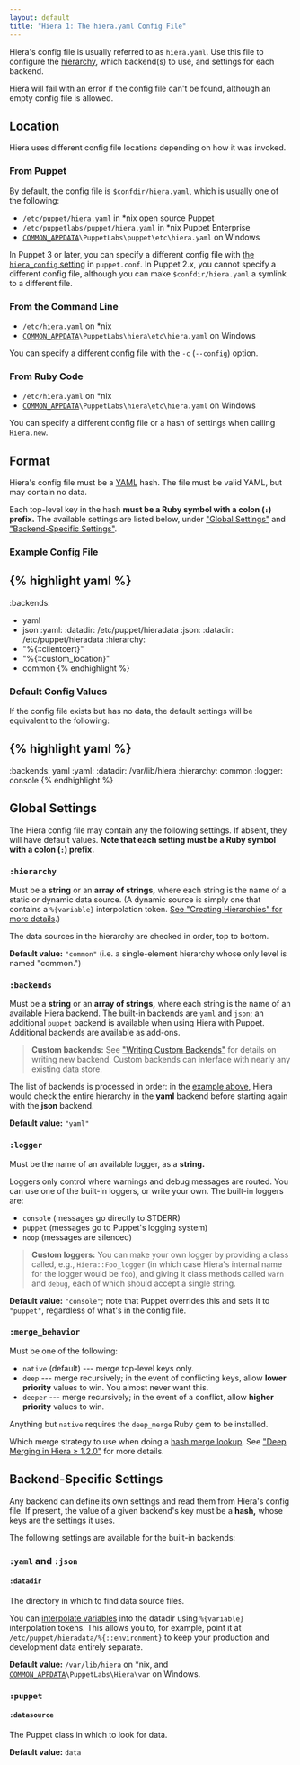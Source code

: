 ```yaml
---
layout: default
title: "Hiera 1: The hiera.yaml Config File"
---
```


[common_appdata]: /windows/installing.html#the-commonappdata-folder
[yaml]: http://www.yaml.org/YAML_for_ruby.html
[hierarchy]: ./hierarchy.html
[interpolate]: ./variables.html
[custom_backends]: ./custom_backends.html


Hiera's config file is usually referred to as `hiera.yaml`. Use this file to configure the [hierarchy][], which backend(s) to use, and settings for each backend.

Hiera will fail with an error if the config file can't be found, although an empty config file is allowed.

Location
-----

Hiera uses different config file locations depending on how it was invoked.

### From Puppet

By default, the config file is `$confdir/hiera.yaml`, which is usually one of the following:

* `/etc/puppet/hiera.yaml` in \*nix open source Puppet
* `/etc/puppetlabs/puppet/hiera.yaml` in \*nix Puppet Enterprise
* [`COMMON_APPDATA`][common_appdata]`\PuppetLabs\puppet\etc\hiera.yaml` on Windows

In Puppet 3 or later, you can specify a different config file with [the `hiera_config` setting](/references/latest/configuration.html#hieraconfig) in `puppet.conf`. In Puppet 2.x, you cannot specify a different config file, although you can make `$confdir/hiera.yaml` a symlink to a different file.

### From the Command Line

* `/etc/hiera.yaml` on \*nix
* [`COMMON_APPDATA`][common_appdata]`\PuppetLabs\hiera\etc\hiera.yaml` on Windows

You can specify a different config file with the `-c` (`--config`) option.

### From Ruby Code

* `/etc/hiera.yaml` on \*nix
* [`COMMON_APPDATA`][common_appdata]`\PuppetLabs\hiera\etc\hiera.yaml` on Windows

You can specify a different config file or a hash of settings when calling `Hiera.new`.

Format
-----

Hiera's config file must be a [YAML][] hash. The file must be valid YAML, but may contain no data.

Each top-level key in the hash **must be a Ruby symbol with a colon (`:`) prefix.** The available settings are listed below, under ["Global Settings"](#global-settings) and ["Backend-Specific Settings"](#backend-specific-settings).

### Example Config File

[example]: #example-config-file

{% highlight yaml %}
---
:backends:
  - yaml
  - json
:yaml:
  :datadir: /etc/puppet/hieradata
:json:
  :datadir: /etc/puppet/hieradata
:hierarchy:
  - "%{::clientcert}"
  - "%{::custom_location}"
  - common
{% endhighlight %}

### Default Config Values

If the config file exists but has no data, the default settings will be equivalent to the following:

{% highlight yaml %}
---
:backends: yaml
:yaml:
  :datadir: /var/lib/hiera
:hierarchy: common
:logger: console
{% endhighlight %}

Global Settings
-----

The Hiera config file may contain any the following settings. If absent, they will have default values. **Note that each setting must be a Ruby symbol with a colon (`:`) prefix.**

### `:hierarchy`

Must be a **string** or an **array of strings,** where each string is the name of a static or dynamic data source. (A dynamic source is simply one that contains a `%{variable}` interpolation token. [See "Creating Hierarchies" for more details][hierarchy].)

The data sources in the hierarchy are checked in order, top to bottom.

**Default value:** `"common"` (i.e. a single-element hierarchy whose only level is named "common.")

### `:backends`

Must be a **string** or an **array of strings,** where each string is the name of an available Hiera backend. The built-in backends are `yaml` and `json`; an additional `puppet` backend is available when using Hiera with Puppet. Additional backends are available as add-ons.

> **Custom backends:** See ["Writing Custom Backends"][custom_backends] for details on writing new backend. Custom backends can interface with nearly any existing data store.

The list of backends is processed in order: in the [example above][example], Hiera would check the entire hierarchy in the **yaml** backend before starting again with the **json** backend.

**Default value:** `"yaml"`

### `:logger`

Must be the name of an available logger, as a **string.**

Loggers only control where warnings and debug messages are routed. You can use one of the built-in loggers, or write your own. The built-in loggers are:

* `console` (messages go directly to STDERR)
* `puppet` (messages go to Puppet's logging system)
* `noop` (messages are silenced)

> **Custom loggers:** You can make your own logger by providing a class called, e.g., `Hiera::Foo_logger` (in which case Hiera's internal name for the logger would be `foo`), and giving it class methods called `warn` and `debug`, each of which should accept a single string.

**Default value:** `"console"`; note that Puppet overrides this and sets it to `"puppet"`, regardless of what's in the config file.

### `:merge_behavior`

Must be one of the following:

* `native` (default) --- merge top-level keys only.
* `deep` --- merge recursively; in the event of conflicting keys, allow **lower priority** values to win. You almost never want this.
* `deeper` --- merge recursively; in the event of a conflict, allow **higher priority** values to win.

Anything but `native` requires the `deep_merge` Ruby gem to be installed.

Which merge strategy to use when doing a [hash merge lookup](./lookup_types.html#hash-merge). See ["Deep Merging in Hiera ≥ 1.2.0"](./lookup_types.html#deep-merging-in-hiera--120) for more details.

Backend-Specific Settings
-----

Any backend can define its own settings and read them from Hiera's config file. If present, the value of a given backend's key must be a **hash,** whose keys are the settings it uses.

The following settings are available for the built-in backends:

### `:yaml` and `:json`

#### `:datadir`

The directory in which to find data source files.

You can [interpolate variables][interpolate] into the datadir using `%{variable}` interpolation tokens. This allows you to, for example, point it at `/etc/puppet/hieradata/%{::environment}` to keep your production and development data entirely separate.

**Default value:** `/var/lib/hiera` on \*nix, and [`COMMON_APPDATA`][common_appdata]`\PuppetLabs\Hiera\var` on Windows.

### `:puppet`

#### `:datasource`

The Puppet class in which to look for data.

**Default value:** `data`


